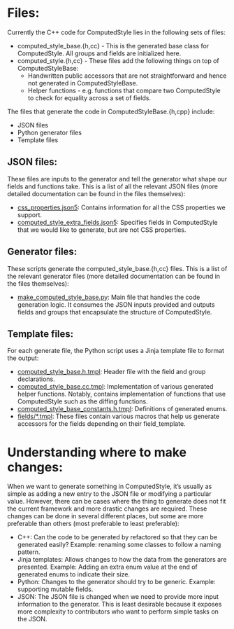 # Files:
Currently the C++ code for ComputedStyle lies in the following sets of files:
* computed_style_base.{h,cc} - This is the generated base class for ComputedStyle. All groups and fields are initialized here.
* computed_style.{h,cc} - These files add the following things on top of ComputedStyleBase:
	* Handwritten public accessors that are not straightforward and hence not generated in ComputedStyleBase.
	* Helper functions - e.g. functions that compare two ComputedStyle to check for equality across a set of fields.

The files that generate the code in ComputedStyleBase.{h,cpp} include:
* JSON files
* Python generator files
* Template files

## JSON files:
These files are inputs to the generator and tell the generator what shape our fields and functions take. This is a list of all the relevant JSON files (more detailed documentation can be found in the files themselves):
* [css_properties.json5](https://cs.chromium.org/chromium/src/third_party/blink/renderer/core/css/css_properties.json5): Contains information for all the CSS properties we support.
* [computed_style_extra_fields.json5](https://cs.chromium.org/chromium/src/third_party/blink/renderer/core/style/computed_style_extra_fields.json5): Specifies fields in ComputedStyle that we would like to generate, but are not CSS properties.

## Generator files:
These scripts generate the computed_style_base.{h,cc} files. This is a list of the relevant generator files (more detailed documentation can be found in the files themselves):
* [make_computed_style_base.py](https://cs.chromium.org/chromium/src/third_party/blink/renderer/build/scripts/core/style/make_computed_style_base.py): Main file that handles the code generation logic. It consumes the JSON inputs provided and outputs fields and groups that encapsulate the structure of ComputedStyle.

## Template files:
For each generate file, the Python script uses a Jinja template file to format the output:
* [computed_style_base.h.tmpl](https://cs.chromium.org/chromium/src/third_party/blink/renderer/build/scripts/core/style/templates/computed_style_base.h.tmpl): Header file with the field and group declarations.
* [computed_style_base.cc.tmpl](https://cs.chromium.org/chromium/src/third_party/blink/renderer/build/scripts/core/style/templates/computed_style_base.cc.tmpl): Implementation of various generated helper functions. Notably, contains implementation of functions that use ComputedStyle such as the diffing functions.
* [computed_style_base_constants.h.tmpl](https://cs.chromium.org/chromium/src/third_party/blink/renderer/build/scripts/core/style/templates/computed_style_base_constants.h.tmpl): Definitions of generated enums.
* [fields/*.tmpl](https://cs.chromium.org/chromium/src/third_party/blink/renderer/build/scripts/templates/fields/): These files contain various macros that help us generate accessors for the fields depending on their field_template.

# Understanding where to make changes:
When we want to generate something in ComputedStyle, it’s usually as simple as adding a new entry to the JSON file or modifying a particular value. However, there can be cases where the thing to generate does not fit the current framework and more drastic changes are required. These changes can be done in several different places, but some are more preferable than others (most preferable to least preferable):
* C++: Can the code to be generated by refactored so that they can be generated easily? Example: renaming some classes to follow a naming pattern.
* Jinja templates: Allows changes to how the data from the generators are presented. Example: Adding an extra enum value at the end of generated enums to indicate their size.
* Python: Changes to the generator should try to be generic. Example: supporting mutable fields.
* JSON: The JSON file is changed when we need to provide more input information to the generator. This is least desirable because it exposes more complexity to contributors who want to perform simple tasks on the JSON.
